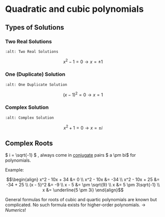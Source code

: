 # Quadratic and cubic polynomials

## Types of Solutions

### Two Real Solutions

```{image} ./_images/Two_Real_Solutions.png  
:alt: Two Real Solutions  
```

```math
\begin{equation}
x^2 - 1 = 0 \to x = \pm 1
\end{equation}
```

### One (Duplicate) Solution

```{image} ./_images/One_Duplicate_Solution.png  
:alt: One Duplicate Solution
```

```math
\begin{equation}
(x-1)^2 = 0 \to x = 1
\end{equation}
```

### Complex Solution

```{image} ./_images/Complex_Solution.png  
:alt: Complex Solution
```

```math
\begin{equation}
x^2 + 1 = 0 \to x =\pm i
\end{equation}
```

## Complex Roots
$ i = \sqrt{-1} $ , always come in <ins> conjugate</ins> pairs $ a \pm bi$ for polynomials.

Example:
```math
\begin{align}
x^2 - 10x + 34 &= 0 \\
x^2 - 10x &= -34 \\
x^2 - 10x + 25 &= -34 + 25 \\
(x - 5)^2 &= -9 \\
x - 5 &= \pm \sqrt{9} \\
x &= 5 \pm 3\sqrt{-1} \\
x &= \underline{5 \pm 3i}
\end{align}
```



General formulas for roots of cubic and quartic polynomials are known but complicated. No such formula exists for higher-order polynomials. $\rightarrow$ *Numerics*!

